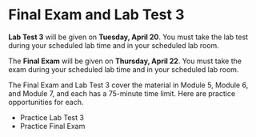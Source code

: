 # Final Exam and Lab Test 3

**Lab Test 3** will be given on **Tuesday, April 20**. You must take the lab test during your scheduled lab time and in your scheduled lab room.

The **Final Exam** will be given on **Thursday, April 22**. You must take the exam during your scheduled lab time and in your scheduled lab room.

The Final Exam and Lab Test 3 cover the material in Module 5, Module 6, and Module 7, and each has a 75-minute time limit. Here are practice opportunities for each.

- Practice Lab Test 3
- Practice Final Exam
